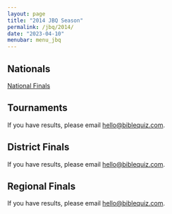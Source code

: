 ```yaml
---
layout: page
title: "2014 JBQ Season"
permalink: /jbq/2014/
date: "2023-04-10"
menubar: menu_jbq
---
```


## Nationals
<a href="{% link _pages/jbq/2014/nationals.md %}" class="button is-primary">National Finals</a>

## Tournaments
If you have results, please email <hello@biblequiz.com>.

## District Finals
If you have results, please email <hello@biblequiz.com>.

## Regional Finals
If you have results, please email <hello@biblequiz.com>.
